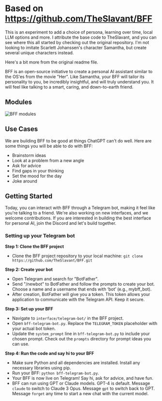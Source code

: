 # Based on https://github.com/TheSlavant/BFF

This is an experiment to add a choice of persona, learning over time, local LLM options and more. I attribute the base code to TheSlavant, and you can see where this all started by checking out the original repository. I'm not looking to imitate Scarlett Johanssen's character Samantha, but create several unique characters instead.

Here's a bit more from the original readme file. 

BFF is an open-source initiative to create a personal AI assistant similar to the OS'es from the movie "Her". Like Samantha, your BFF will tailor its personality to you, be incredibly insightful, and will truly understand you. It will feel like talking to a smart, caring, and down-to-earth friend.

## Modules

![BFF modules](/images/bff-modules.png "BFF modules")

## Use Cases

We are building BFF to be good at things ChatGPT can't do well. Here are some things you will be able to do with BFF:

- Brainstorm ideas
- Look at a problem from a new angle
- Ask for advice
- Find gaps in your thinking
- Set the mood for the day
- Joke around

## Getting Started

Today, you can interact with BFF through a Telegram bot, making it feel like you're talking to a friend. We're also working on new interfaces, and we welcome contributions. If you are interested in building the best interface for personal AI, join the Discord and let's build together.

### Setting up your Telegram bot

**Step 1: Clone the BFF project**
- Clone the BFF project repository to your local machine: `git clone https://github.com/TheSlavant/BFF.git`

**Step 2: Create your bot**
- Open Telegram and search for "BotFather".
- Send "/newbot" to BotFather and follow the prompts to create your bot. Choose a name and a username that ends with ‘bot’ (e.g., mybff_bot).
- After creation, BotFather will give you a token. This token allows your application to communicate with the Telegram API. Keep it secure.

**Step 3: Set up your BFF**
- Navigate to `interface/telegram-bot/` in the BFF project.
- Open `bff-telegram-bot.py`. Replace the `TELEGRAM_TOKEN` placeholder with your actual bot token.
- Update the `system_prompt` line in `bff-telegram-bot.py` to include your chosen prompt. Check out the `prompts` directory for prompt ideas you can use.

**Step 4: Run the code and say hi to your BFF**
- Make sure Python and all dependencies are installed. Install any necessary libraries using pip.
- Run your BFF: `python bff-telegram-bot.py`.
- Your BFF is now live on Telegram! Say hi, ask for advice, and have fun.
- BFF can run using GPT or Claude models. GPT-4 is default. Message `claude` to switch to Claude 3 Opus. Message `gpt` to switch back to GPT. Message `forget` any time to start a new chat with the current model.
